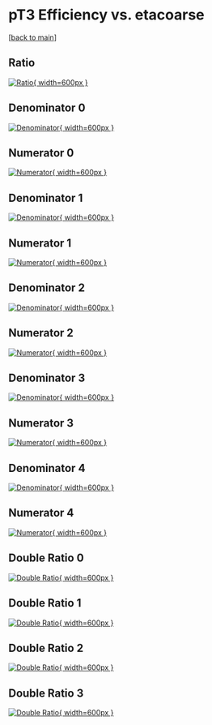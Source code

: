 # pT3 Efficiency vs. etacoarse

[[back to main](./)]



## Ratio

[![Ratio](../mtv/var/pT3_base_211_0_eff_etacoarse.png){ width=600px }](../mtv/var/pT3_base_211_0_eff_etacoarse.pdf)

## Denominator 0

[![Denominator](../mtv/den/pT3_base_211_0_eff_etacoarse_den0.png){ width=600px }](../mtv/den/pT3_base_211_0_eff_etacoarse_den0.pdf)

## Numerator 0

[![Numerator](../mtv/num/pT3_base_211_0_eff_etacoarse_num0.png){ width=600px }](../mtv/num/pT3_base_211_0_eff_etacoarse_num0.pdf)

## Denominator 1

[![Denominator](../mtv/den/pT3_base_211_0_eff_etacoarse_den1.png){ width=600px }](../mtv/den/pT3_base_211_0_eff_etacoarse_den1.pdf)

## Numerator 1

[![Numerator](../mtv/num/pT3_base_211_0_eff_etacoarse_num1.png){ width=600px }](../mtv/num/pT3_base_211_0_eff_etacoarse_num1.pdf)

## Denominator 2

[![Denominator](../mtv/den/pT3_base_211_0_eff_etacoarse_den2.png){ width=600px }](../mtv/den/pT3_base_211_0_eff_etacoarse_den2.pdf)

## Numerator 2

[![Numerator](../mtv/num/pT3_base_211_0_eff_etacoarse_num2.png){ width=600px }](../mtv/num/pT3_base_211_0_eff_etacoarse_num2.pdf)

## Denominator 3

[![Denominator](../mtv/den/pT3_base_211_0_eff_etacoarse_den3.png){ width=600px }](../mtv/den/pT3_base_211_0_eff_etacoarse_den3.pdf)

## Numerator 3

[![Numerator](../mtv/num/pT3_base_211_0_eff_etacoarse_num3.png){ width=600px }](../mtv/num/pT3_base_211_0_eff_etacoarse_num3.pdf)

## Denominator 4

[![Denominator](../mtv/den/pT3_base_211_0_eff_etacoarse_den4.png){ width=600px }](../mtv/den/pT3_base_211_0_eff_etacoarse_den4.pdf)

## Numerator 4

[![Numerator](../mtv/num/pT3_base_211_0_eff_etacoarse_num4.png){ width=600px }](../mtv/num/pT3_base_211_0_eff_etacoarse_num4.pdf)

## Double Ratio 0

[![Double Ratio](../mtv/ratio/pT3_base_211_0_eff_etacoarse_ratio0.png){ width=600px }](../mtv/ratio/pT3_base_211_0_eff_etacoarse_ratio0.pdf)

## Double Ratio 1

[![Double Ratio](../mtv/ratio/pT3_base_211_0_eff_etacoarse_ratio1.png){ width=600px }](../mtv/ratio/pT3_base_211_0_eff_etacoarse_ratio1.pdf)

## Double Ratio 2

[![Double Ratio](../mtv/ratio/pT3_base_211_0_eff_etacoarse_ratio2.png){ width=600px }](../mtv/ratio/pT3_base_211_0_eff_etacoarse_ratio2.pdf)

## Double Ratio 3

[![Double Ratio](../mtv/ratio/pT3_base_211_0_eff_etacoarse_ratio3.png){ width=600px }](../mtv/ratio/pT3_base_211_0_eff_etacoarse_ratio3.pdf)

